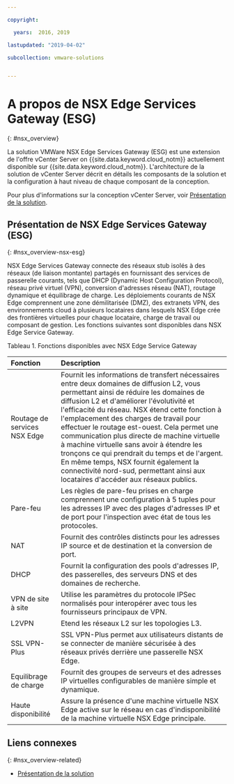 ```yaml
---

copyright:

  years:  2016, 2019

lastupdated: "2019-04-02"

subcollection: vmware-solutions


---
```


# A propos de NSX Edge Services Gateway (ESG)
{: #nsx_overview}

La solution VMWare NSX Edge Services Gateway (ESG) est une extension de l'offre vCenter Server on {{site.data.keyword.cloud_notm}} actuellement disponible sur {{site.data.keyword.cloud_notm}}. L'architecture de la solution de vCenter Server décrit en détails les composants de la solution et la configuration à haut niveau de chaque composant de la conception.

Pour plus d'informations sur la conception vCenter Server, voir [Présentation de la solution](/docs/services/vmwaresolutions/archiref/solution?topic=vmware-solutions-solution_overview).

## Présentation de NSX Edge Services Gateway (ESG)
{: #nsx_overview-nsx-esg}

NSX Edge Services Gateway connecte des réseaux stub isolés à des réseaux (de liaison montante) partagés en fournissant des services de passerelle courants, tels que DHCP (Dynamic Host Configuration Protocol), réseau privé virtuel (VPN), conversion d'adresses réseau (NAT), routage dynamique et équilibrage de charge. Les déploiements courants de NSX Edge comprennent une zone démilitarisée (DMZ), des extranets VPN, des environnements cloud à plusieurs locataires dans lesquels NSX Edge crée des frontières virtuelles pour chaque locataire, charge de travail ou composant de gestion. Les fonctions suivantes sont disponibles dans NSX Edge Service Gateway.

Tableau 1. Fonctions disponibles avec NSX Edge Service Gateway

| Fonction | Description |
|:------- |:----------- |
| Routage de services NSX Edge | Fournit les informations de transfert nécessaires entre deux domaines de diffusion L2, vous permettant ainsi de réduire les domaines de diffusion L2 et d'améliorer l'évolutivité et l'efficacité du réseau. NSX étend cette fonction à l'emplacement des charges de travail pour effectuer le routage est-ouest. Cela permet une communication plus directe de machine virtuelle à machine virtuelle sans avoir à étendre les tronçons ce qui prendrait du temps et de l'argent. En même temps, NSX fournit également la connectivité nord-sud, permettant ainsi aux locataires d'accéder aux réseaux publics. |
| Pare-feu | Les règles de pare-feu prises en charge comprennent une configuration à 5 tuples pour les adresses IP avec des plages d'adresses IP et de port pour l'inspection avec état de tous les protocoles. |
| NAT | Fournit des contrôles distincts pour les adresses IP source et de destination et la conversion de port. |
| DHCP | Fournit la configuration des pools d'adresses IP, des passerelles, des serveurs DNS et des domaines de recherche. |
| VPN de site à site | Utilise les paramètres du protocole IPSec normalisés pour interopérer avec tous les fournisseurs principaux de VPN. |
| L2VPN | Etend les réseaux L2 sur les topologies L3. |
| SSL VPN-Plus |  SSL VPN-Plus permet aux utilisateurs distants de se connecter de manière sécurisée à des réseaux privés derrière une passerelle NSX Edge. |
| Equilibrage de charge | Fournit des groupes de serveurs et des adresses IP virtuelles configurables de manière simple et dynamique. |
| Haute disponibilité | Assure la présence d'une machine virtuelle NSX Edge active sur le réseau en cas d'indisponibilité de la machine virtuelle NSX Edge principale. |

## Liens connexes
{: #nsx_overview-related}

* [Présentation de la solution](/docs/services/vmwaresolutions/archiref/solution?topic=vmware-solutions-solution_overview)
